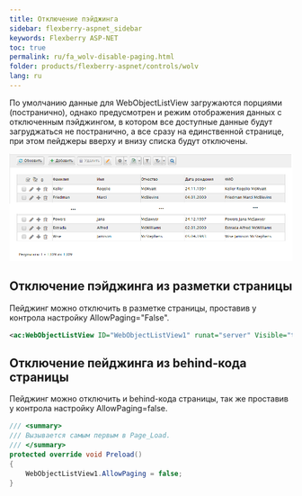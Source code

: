 ```yaml
---
title: Отключение пэйджинга
sidebar: flexberry-aspnet_sidebar
keywords: Flexberry ASP-NET
toc: true
permalink: ru/fa_wolv-disable-paging.html
folder: products/flexberry-aspnet/controls/wolv
lang: ru
---
```


По умолчанию данные для WebObjectListView загружаются порциями (постранично),
однако предусмотрен и режим отображения данных с отключенным пэйджингом, в котором все доступные данные
будут загруджаться не постранично, а все сразу на единственной странице, при этом пейджеры вверху и внизу списка будут отключены.

![](/images/pages/products/flexberry-aspnet/controls/wolv/disable-paging1.png)

## Отключение пэйджинга из разметки страницы
Пейджинг можно отключить в разметке страницы, проставив у контрола настройку AllowPaging="False".

```xml
<ac:WebObjectListView ID="WebObjectListView1" runat="server" Visible="true" AllowPaging="False" />
```

## Отключение пейджинга из behind-кода страницы
Пейджинг можно отключить и behind-кода страницы, так же проставив у контрола настройку AllowPaging=false.

```csharp
/// <summary>
/// Вызывается самым первым в Page_Load.
/// </summary>
protected override void Preload()
{
    WebObjectListView1.AllowPaging = false;
}
```
